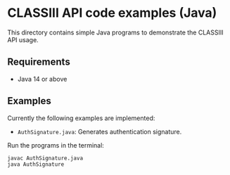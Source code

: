 # CLASSIII API code examples (Java)

This directory contains simple Java programs to demonstrate the CLASSIII API
usage.

## Requirements

* Java 14 or above

## Examples

Currently the following examples are implemented:

* `AuthSignature.java`: Generates authentication signature.

Run the programs in the terminal:

```
javac AuthSignature.java
java AuthSignature
```
